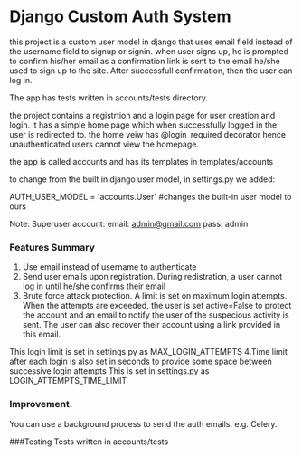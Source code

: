 # Django Custom Auth System 
this project is a custom user model in django that uses email field instead of the username field to signup or signin.
when user signs up, he is prompted to confirm his/her email as a confirmation link is sent to the email he/she used
to sign up to the site. After successfull confirmation, then the user can log in.

The app has tests written in accounts/tests directory.

the project contains a registrtion and a login page for user creation and login.
it has a simple home page which when successfully logged in the user is redirected to.
the home veiw has @login_required decorator hence unauthenticated users cannot view the homepage.

the app is called accounts and has its templates in templates/accounts



to change from the built in django user model, in settings.py we added:

AUTH_USER_MODEL = 'accounts.User' #changes the built-in user model to ours

Note:
Superuser account:
email: admin@gmail.com
pass: admin

### Features Summary
1. Use email instead of username to authenticate
2. Send user emails upon registration. During redistration, a user cannot log in until he/she confirms their email
3. Brute force attack protection. A limit is set on maximum login attempts. When the attempts are exceeded, 
  the user is set active=False to protect the account and an email to notify the user of the suspecious activity
  is sent. The user can also recover their account using a link provided in this email.
  
  This login limit is set in settings.py as MAX_LOGIN_ATTEMPTS 
4.Time limit after each login is also set in seconds to provide some space between successive login attempts
  This is set in settings.py as LOGIN_ATTEMPTS_TIME_LIMIT

### Improvement.
You can use a background process to send the auth emails. e.g. Celery.


###Testing
Tests written in accounts/tests
